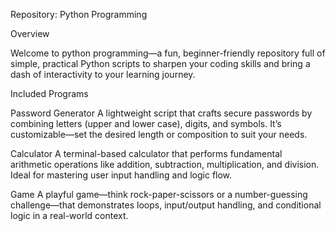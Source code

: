 Repository: Python Programming

Overview

Welcome to python programming—a fun, beginner-friendly repository full of simple, practical Python scripts to sharpen your coding skills and bring a dash of interactivity to your learning journey.


Included Programs

Password Generator	A lightweight script that crafts secure passwords by combining letters (upper and lower case), digits, and symbols. It’s customizable—set the desired length or composition to suit your needs.

Calculator	A terminal-based calculator that performs fundamental arithmetic operations like addition, subtraction, multiplication, and division. Ideal for mastering user input handling and logic flow.

Game	A playful game—think rock-paper-scissors or a number-guessing challenge—that demonstrates loops, input/output handling, and conditional logic in a real-world context.
